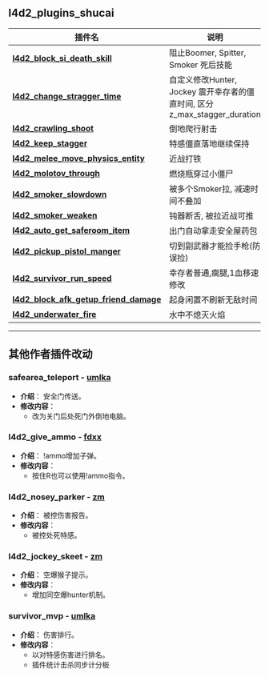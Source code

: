 ## l4d2_plugins_shucai

| 插件名                                                       | 说明                                                         |
| ------------------------------------------------------------ | ------------------------------------------------------------ |
| **[l4d2_block_si_death_skill](https://github.com/shucai520/l4d2_plugins_shucai/tree/main/l4d2_block_si_death_skill)** | 阻止Boomer, Spitter, Smoker 死后技能                         |
| **[l4d2_change_stragger_time](https://github.com/shucai520/l4d2_plugins_shucai/tree/main/l4d2_change_stragger_time)** | 自定义修改Hunter, Jockey 震开幸存者的僵直时间, 区分z_max_stagger_duration |
| **[l4d2_crawling_shoot](https://github.com/shucai520/l4d2_plugins_shucai/tree/main/l4d2_crawling_shoot)** | 倒地爬行射击                                                 |
| **[l4d2_keep_stagger](https://github.com/shucai520/l4d2_plugins_shucai/tree/main/l4d2_keep_stagger)** | 特感僵直落地继续保持                                         |
| **[l4d2_melee_move_physics_entity](https://github.com/shucai520/l4d2_plugins_shucai/tree/main/l4d2_melee_move_physics_entity)** | 近战打铁                                                     |
| **[l4d2_molotov_through](https://github.com/shucai520/l4d2_plugins_shucai/tree/main/l4d2_molotov_through)** | 燃烧瓶穿过小僵尸                                             |
| **[l4d2_smoker_slowdown](https://github.com/shucai520/l4d2_plugins_shucai/tree/main/l4d2_smoker_slowdown)** | 被多个Smoker拉, 减速时间不叠加                               |
| **[l4d2_smoker_weaken](https://github.com/shucai520/l4d2_plugins_shucai/tree/main/l4d2_smoker_weaken)** | 钝器断舌, 被拉近战可推                                       |
| [**l4d2_auto_get_saferoom_item**](https://github.com/shucai520/l4d2_plugins_shucai/tree/main/l4d2_auto_get_saferoom_item) | 出门自动拿走安全屋药包                                       |
| [**l4d2_pickup_pistol_manger**](https://github.com/shucai520/l4d2_plugins_shucai/tree/main/l4d2_pickup_pistol_manger) | 切到副武器才能捡手枪(防误捡)                                 |
| **[l4d2_survivor_run_speed](https://github.com/shucai520/l4d2_plugins_shucai/tree/main/l4d2_survivor_run_speed)** | 幸存者普通,瘸腿,1血移速修改                                  |
| [**l4d2_block_afk_getup_friend_damage**](https://github.com/shucai520/l4d2_plugins_shucai/tree/main/l4d2_block_afk_getup_friend_damage) | 起身闲置不刷新无敌时间                                       |
| [**l4d2_underwater_fire**](https://github.com/shucai520/l4d2_plugins_shucai/tree/main/l4d2_underwater_fire) | 水中不熄灭火焰                                       |

<hr/>

## 其他作者插件改动

### safearea_teleport - [umlka](https://github.com/umlka/l4d2/tree/main/safearea_teleport)
- **介绍**：
  安全门传送。
- **修改内容**：
  - 改为关门后处死门外倒地电脑。

### l4d2_give_ammo - [fdxx](https://github.com/fdxx/l4d2_plugins/blob/main/l4d2_give_ammo.sp)
- **介绍**：
  !ammo增加子弹。
- **修改内容**：
  - 按住R也可以使用!ammo指令。

### l4d2_nosey_parker - [zm](https://github.com/SirPlease/L4D2-Competitive-Rework/blob/master/addons/sourcemod/scripting/l4d2_nosey_parker.sp)
- **介绍**：
  被控伤害报告。
- **修改内容**：
  - 被控处死特感。

### l4d2_jockey_skeet - [zm](https://github.com/SirPlease/L4D2-Competitive-Rework/blob/master/addons/sourcemod/scripting/l4d2_jockey_skeet.sp)

- **介绍**：
  空爆猴子提示。
- **修改内容**：
  - 增加同空爆hunter机制。

### survivor_mvp - [umlka](https://github.com/umlka/l4d2/tree/main/survivor_mvp)

- **介绍**：
  伤害排行。
- **修改内容**：
  - 以对特感伤害进行排名。
  - 插件统计击杀同步计分板